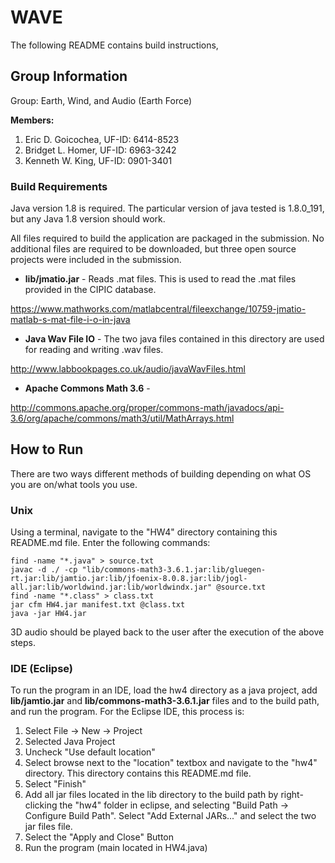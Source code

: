 # WAVE
The following README contains build instructions,

## Group Information
Group: Earth, Wind, and Audio (Earth Force)

**Members:** 
1) Eric D. Goicochea, UF-ID: 6414-8523
2) Bridget L. Homer, UF-ID: 6963-3242
3) Kenneth W. King, UF-ID: 0901-3401


### Build Requirements
Java version 1.8 is required. The particular version of java tested is 1.8.0_191, but any Java 1.8 version should work.

All files required to build the application are packaged in the submission. No additional files are required to be downloaded, but three open source projects were included in the submission. 
- **lib/jmatio.jar** - Reads .mat files. This is used to read the .mat files provided in the CIPIC database. 

https://www.mathworks.com/matlabcentral/fileexchange/10759-jmatio-matlab-s-mat-file-i-o-in-java
- **Java Wav File IO** - The two java files contained in this directory are used for reading and writing .wav files. 

http://www.labbookpages.co.uk/audio/javaWavFiles.html
- **Apache Commons Math 3.6** -  

http://commons.apache.org/proper/commons-math/javadocs/api-3.6/org/apache/commons/math3/util/MathArrays.html

## How to Run
There are two ways different methods of building depending on what OS you are on/what tools you use. 

### Unix
Using a terminal, navigate to the "HW4" directory containing this README.md file. Enter the following commands:

```
find -name "*.java" > source.txt
javac -d ./ -cp "lib/commons-math3-3.6.1.jar:lib/gluegen-rt.jar:lib/jamtio.jar:lib/jfoenix-8.0.8.jar:lib/jogl-all.jar:lib/worldwind.jar:lib/worldwindx.jar" @source.txt
find -name "*.class" > class.txt
jar cfm HW4.jar manifest.txt @class.txt
java -jar HW4.jar
```

3D audio should be played back to the user after the execution of the above steps. 

### IDE (Eclipse)
To run the program in an IDE, load the hw4 directory as a java project, add **lib/jamtio.jar** and **lib/commons-math3-3.6.1.jar** files and to the build path, and run the program. For the Eclipse IDE, this process is:

1) Select File -> New -> Project
2) Selected Java Project
3) Uncheck "Use default location"
4) Select browse next to the "location" textbox and navigate to the "hw4" directory. This directory contains this README.md file. 
5) Select "Finish"
6) Add all jar files located in the lib directory to the build path by right-clicking the "hw4" folder in eclipse, and selecting "Build Path -> Configure Build Path". Select "Add External JARs..." and select the two jar files file.
7) Select the "Apply and Close" Button
8) Run the program (main located in HW4.java)